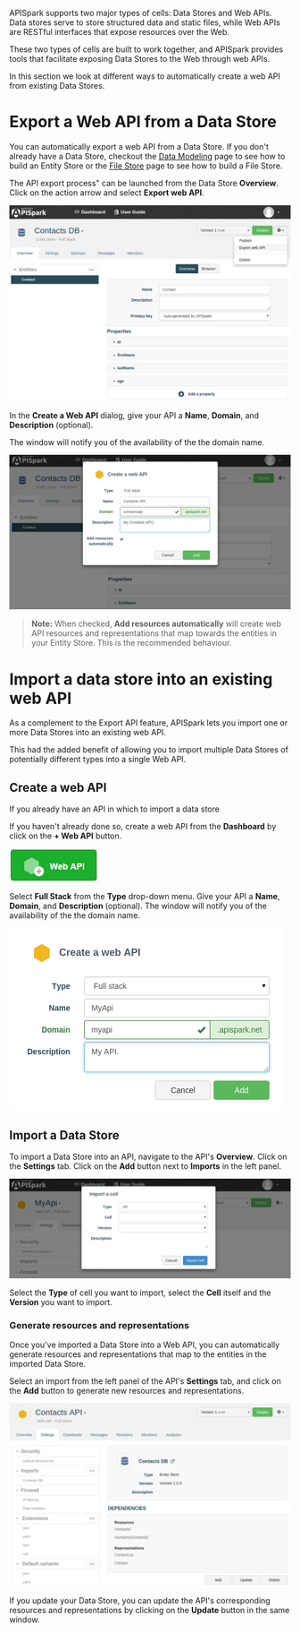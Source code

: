 
APISpark supports two major types of cells: Data Stores and Web APIs. Data stores serve to store structured data and static files, while Web APIs are RESTful interfaces that expose resources over the Web.

These two types of cells are built to work together, and APISpark provides tools that facilitate exposing Data Stores to the Web through web APIs.

In this section we look at different ways to automatically create a web API from existing Data Stores.

# Export a Web API from a Data Store

You can automatically export a web API from a Data Store. If you don't already have a Data Store, checkout the [Data Modeling](technical-resources/apispark/guide/store/entity-stores/model-data "Data Modeling") page to see how to build an Entity Store or the [File Store](technical-resources/apispark/guide/store/file-stores "File Store") page to see how to build a File Store.

The API export  process" can be launched from the Data Store **Overview**. Click on the action arrow and select **Export web API**.

![export custom API](images/exportfromstore.png "export custom API")

In the **Create a Web API** dialog, give your API a **Name**, **Domain**, and **Description** (optional).

The window will notify you of the availability of the the domain name.

![Create a web API](images/exportapi.png "Create a web API")

  > **Note:** When checked, **Add resources automatically** will create web API resources and representations that map towards the entities in your Entity Store. This is the recommended behaviour.

# Import a data store into an existing web API

As a complement to the Export API feature, APISpark lets you import one or more Data Stores into an existing web API.

This had the added benefit of allowing you to import multiple Data Stores of potentially different types into a single Web API.  

## Create a web API

If you already have an API in which to import a data store

If you haven't already done so, create a web API from the **Dashboard** by click on the **+ Web API** button.

  ![+web API](images/05.jpg "+web API")

Select **Full Stack** from the **Type** drop-down menu. Give your API a **Name**, **Domain**, and **Description** (optional).
The window will notify you of the availability of the the domain name.

  ![Create a web API](images/createapi.png "Create a web API")


## Import a Data Store

To import a Data Store into an API, navigate to the API's **Overview**. Click on the **Settings** tab. Click on the **Add** button next to **Imports** in the left panel.

  ![+Import](images/import.png "+Import")

Select the **Type** of cell you want to import, select the **Cell** itself and the **Version** you want to import.

### Generate resources and representations

Once you've imported a Data Store into a Web API, you can automatically generate resources and representations that map to the entities in the imported Data Store.

Select an import from the left panel of the API's **Settings** tab, and click on the **Add** button to generate new resources and representations.

![Generate Resources](images/generateResources.png "Generate Resources")

If you update your Data Store, you can update the API's corresponding resources and representations by clicking on the **Update** button in the same window.

